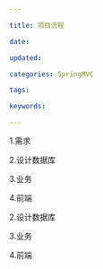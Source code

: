 ```yaml
---

title: 项目流程

date: 

updated: 

categories: SpringMVC

tags: 

keywords: 

---
```

1.需求

2.设计数据库

3.业务

4.前端

2.设计数据库

3.业务

4.前端
